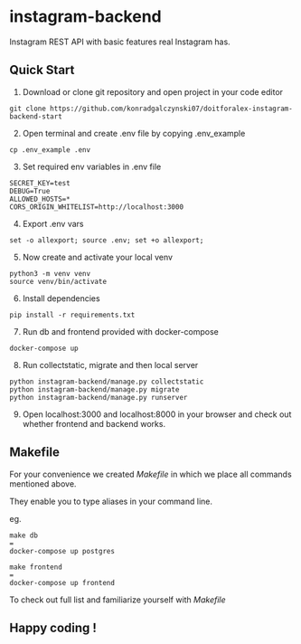 # instagram-backend

Instagram REST API with basic features real Instagram has.

## Quick Start

1. Download or clone git repository and open project in your code editor

```
git clone https://github.com/konradgalczynski07/doitforalex-instagram-backend-start
```

2. Open terminal and create .env file by copying .env_example

```
cp .env_example .env 
```

3. Set required env variables in .env file

```
SECRET_KEY=test
DEBUG=True
ALLOWED_HOSTS=*
CORS_ORIGIN_WHITELIST=http://localhost:3000
```

4. Export .env vars

```
set -o allexport; source .env; set +o allexport;
```

5. Now create and activate your local venv

```
python3 -m venv venv
source venv/bin/activate
```

6. Install dependencies

```
pip install -r requirements.txt
```

7. Run db and frontend provided with docker-compose

```
docker-compose up
```

8. Run collectstatic, migrate and then local server

```
python instagram-backend/manage.py collectstatic
python instagram-backend/manage.py migrate
python instagram-backend/manage.py runserver
```

9. Open localhost:3000 and localhost:8000 in your browser and check out whether frontend and backend works.

## Makefile

For your convenience we created *Makefile* in which we place all commands mentioned above. 

They enable you to type aliases in your command line. 

eg. 

```
make db 
=
docker-compose up postgres 
```

```
make frontend
=
docker-compose up frontend
```

To check out full list and familiarize yourself with *Makefile*


## Happy coding !